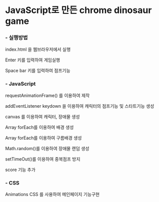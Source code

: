 # JavaScript로 만든 chrome dinosaur game

### - 실행방법
index.html 을 웹브라우저에서 실행

Enter 키를 입력하여 게임실행

Space bar 키를 입력하여 점프기능


### - JavaScript
requestAnimationFrame() 를 이용하여 제작

addEventListener keydown 을 이용하여 캐릭터의 점프기능 및 스타트기능 생성

canvas 를 이용하여 캐릭터, 장애물 생성

Array forEach를 이용하여 배경 생성

Array forEach를 이용하여 구름배경 생성

Math.random()를 이용하여 장애물 랜덤 생성

setTimeOut()를 이용하여 중복점프 방지

score 기능 추가



### - CSS

Animations CSS 를 사용하여 메인페이지 기능구현
